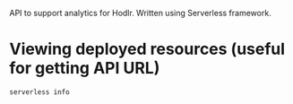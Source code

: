 API to support analytics for Hodlr. Written using Serverless framework.

# Viewing deployed resources (useful for getting API URL)

```bash
serverless info
```